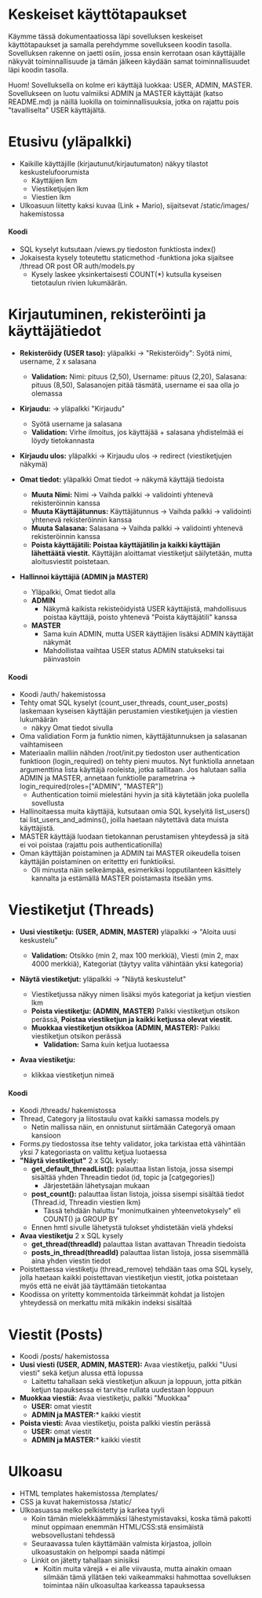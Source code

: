 # Keskeiset käyttötapaukset

Käymme tässä dokumentaatiossa läpi sovelluksen keskeiset käyttötapaukset ja samalla perehdymme sovellukseen koodin tasolla. Sovelluksen rakenne on jaetti osiin, jossa ensin kerrotaan osan käyttäjälle näkyvät toiminnallisuude ja tämän jälkeen käydään samat toiminnallisuudet läpi koodin tasolla. 

Huom! Sovelluksella on kolme eri käyttäjä luokkaa: USER, ADMIN, MASTER. Sovellukseen on luotu valmiiksi ADMIN ja MASTER käyttäjät (katso README.md) ja näillä luokilla on toiminnallisuuksia, jotka on rajattu pois "tavalliselta" USER käyttäjältä.

# Etusivu (yläpalkki)

* Kaikille käyttäjille (kirjautunut/kirjautumaton) näkyy tilastot keskustelufoorumista
  * Käyttäjien lkm
  * Viestiketjujen lkm
  * Viestien lkm
* Ulkoasuun liitetty kaksi kuvaa (Link + Mario), sijaitsevat /static/images/ hakemistossa

#### Koodi
* SQL kyselyt kutsutaan /views.py tiedoston funktiosta index()
* Jokaisesta kysely toteutettu staticmethod -funktiona joka sijaitsee /thread OR post OR auth/models.py
   * Kysely laskee yksinkertaisesti COUNT(*) kutsulla kyseisen tietotaulun rivien lukumäärän.

# Kirjautuminen, rekisteröinti ja käyttäjätiedot

* **Rekisteröidy (USER taso):** yläpalkki -> "Rekisteröidy": Syötä nimi, username, 2 x salasana 
  * **Validation:** Nimi: pituus (2,50), Username: pituus (2,20), Salasana: pituus (8,50), Salasanojen pitää täsmätä, username ei saa olla jo olemassa

* **Kirjaudu:** -> yläpalkki "Kirjaudu" 
  * Syötä username ja salasana
  * **Validation:** Virhe ilmoitus, jos käyttäjää + salasana yhdistelmää ei löydy tietokannasta 

* **Kirjaudu ulos:** yläpalkki -> Kirjaudu ulos -> redirect (viestiketjujen näkymä)

* **Omat tiedot:** yläpalkki Omat tiedot -> näkymä käyttäjä tiedoista
   * **Muuta Nimi:** Nimi -> Vaihda palkki -> validointi yhtenevä rekisteröinnin kanssa
   * **Muuta Käyttäjätunnus:** Käyttäjätunnus -> Vaihda palkki -> validointi yhtenevä rekisteröinnin kanssa
   * **Muuta Salasana:** Salasana -> Vaihda palkki -> validointi yhtenevä rekisteröinnin kanssa
   * **Poista käyttäjätili: Poistaa käyttäjätilin ja kaikki käyttäjän lähettäätä viestit.** Käyttäjän aloittamat viestiketjut säilytetään, mutta aloitusviestit poistetaan.
   
* **Hallinnoi käyttäjiä (ADMIN ja MASTER)**
  * Yläpalkki, Omat tiedot alla
  * **ADMIN**
     * Näkymä kaikista rekisteöidyistä USER käyttäjistä, mahdollisuus poistaa käyttäjä, poisto yhtenevä "Poista käyttäjätili" kanssa
  * **MASTER**
     * Sama kuin ADMIN, mutta USER käyttäjien lisäksi ADMIN käyttäjät näkymät
     * Mahdollistaa vaihtaa USER status ADMIN statukseksi tai päinvastoin

#### Koodi
* Koodi /auth/ hakemistossa
* Tehty omat SQL kyselyt (count_user_threads, count_user_posts) laskemaan kyseisen käyttäjän perustamien viestiketjujen ja viestien lukumäärän
  * näkyy Omat tiedot sivulla
* Oma validiation Form ja funktio nimen, käyttäjätunnuksen ja salasanan vaihtamiseen
* Materiaalin malliin nähden /root/init.py tiedoston user authentication funktioon (login_required) on tehty pieni muutos. Nyt funktiolla annetaan argumenttina lista käyttäjä rooleista, jotka sallitaan. Jos halutaan sallia ADMIN ja MASTER, annetaan funktiolle parametrina -> login_required(roles=["ADMIN", "MASTER"])
  * Authentication toimii mielestäni hyvin ja sitä käytetään joka puolella sovellusta
* Hallinoitaessa muita käyttäjiä, kutsutaan omia SQL kyselyitä list_users() tai list_users_and_admins(), joilla haetaan näytettävä data muista käyttäjistä.
* MASTER käyttäjä luodaan tietokannan perustamisen yhteydessä ja sitä ei voi poistaa (rajattu pois authenticationilla)
* Oman käyttäjän poistaminen ja ADMIN tai MASTER oikeudella toisen käyttäjän poistaminen on eritettty eri funktioiksi.
   * Oli minusta näin selkeämpää, esimerkiksi lopputilanteen käsittely kannalta ja estämällä MASTER poistamasta itseään yms.


# Viestiketjut (Threads)

* **Uusi viestiketju: (USER, ADMIN, MASTER)** yläpalkki -> "Aloita uusi keskustelu"
  * **Validation:** Otsikko (min 2, max 100 merkkiä), Viesti (min 2, max 4000 merkkiä), Kategoriat (täytyy valita vähintään yksi kategoria)
* **Näytä viestiketjut:** yläpalkki -> "Näytä keskustelut"
  * Viestiketjussa näkyy nimen lisäksi myös kategoriat ja ketjun viestien lkm
  * **Poista viestiketju: (ADMIN, MASTER)** Palkki viestiketjun otsikon perässä, **Poistaa viestiketjun ja kaikki ketjussa olevat viestit.**
  * **Muokkaa viestiketjun otsikkoa (ADMIN, MASTER):** Palkki viestiketjun otsikon perässä
    * **Validation:** Sama kuin ketjua luotaessa

* **Avaa viestiketju:**
    * klikkaa viestiketjun nimeä

#### Koodi
* Koodi /threads/ hakemistossa
* Thread, Category ja liitostaulu ovat kaikki samassa models.py
  * Netin mallissa näin, en onnistunut siirtämään Categoryä omaan kansioon
* Forms.py tiedostossa itse tehty validator, joka tarkistaa että vähintään yksi 7 kategoriasta on valittu ketjua luotaessa
* **"Näytä viestiketjut"** 2 x SQL kysely:
  * **get_default_threadList():** palauttaa listan listoja, jossa sisempi sisältää yhden Threadin tiedot (id, topic ja [catgegories])
    * Järjestetään lähetysajan mukaan
  * **post_count():** palauttaa listan listoja, joissa sisempi sisältää tiedot (Thread.id, Threadin viestien lkm)
    * Tässä tehdään haluttu "monimutkainen yhteenvetokysely" eli COUNT() ja GROUP BY
  * Ennen hmtl sivulle lähetystä tulokset yhdistetään vielä yhdeksi  
* **Avaa viestiketju** 2 x SQL kysely
  * **get_thread(threadId)** palauttaa listan avattavan Threadin tiedoista
  * **posts_in_thread(threadId)** palauttaa listan listoja, jossa sisemmällä aina yhden viestin tiedot
* Poistettaessa viestiketju (thread_remove) tehdään taas oma SQL kysely, jolla haetaan kaikki poistettavan viestiketjun viestit, jotka poistetaan myös että ne eivät jää täyttämään tietokantaa
* Koodissa on yritetty kommentoida tärkeimmät kohdat ja listojen yhteydessä on merkattu mitä mikäkin indeksi sisältää


# Viestit (Posts)
* Koodi /posts/ hakemistossa
* **Uusi viesti (USER, ADMIN, MASTER):** Avaa viestiketju, palkki "Uusi viesti" sekä ketjun alussa että lopussa
  * Laitettu tahallaan sekä viestiketjun alkuun ja loppuun, jotta pitkän ketjun tapauksessa ei tarvitse rullata uudestaan loppuun
* **Muokkaa viestiä:** Avaa viestiketju, palkki "Muokkaa"
  * **USER:** omat viestit
  * **ADMIN ja MASTER:*** kaikki viestit
* **Poista viesti:** Avaa viestiketju, poista palkki viestin perässä
  * **USER:** omat viestit
  * **ADMIN ja MASTER:*** kaikki viestit
  
# Ulkoasu
* HTML templates hakemistossa /templates/
* CSS ja kuvat hakemistossa /static/
* Ulkoasuassa melko pelkistetty ja karkea tyyli
  * Koin tämän mielekkäämmäksi lähestymistavaksi, koska tämä pakotti minut oppimaan enemmän HTML/CSS:stä ensimäistä websovellustani tehdessä
  * Seuraavassa tulen käyttämään valmista kirjastoa, jolloin ulkoasustakin on helpompi saada nätimpi
  * Linkit on jätetty tahallaan sinisiksi
    * Koitin muita värejä + ei alle viivausta, mutta ainakin omaan silmään tämä yllätäen teki vaikeammaksi hahmottaa sovelluksen toimintaa näin ulkoasultaa karkeassa tapauksessa 
  




